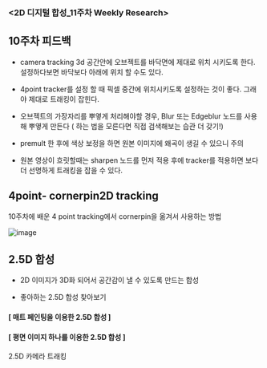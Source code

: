 ### <2D 디지털 합성_11주차 Weekly Research>

## 10주차 피드백 

- camera tracking 3d 공간안에 오브젝트를 바닥면에 제대로 위치 시키도록 한다. 설정하다보면 바닥보다 아래에 위치 할 수도 있다.  

- 4point tracker를 설정 할 때 픽셀 중간에 위치시키도록 설정하는 것이 좋다. 그래야 제대로 트래킹이 잡힌다.  

- 오브젝트의 가장자리를 뿌옇게 처리해야할 경우, Blur 또는 Edgeblur 노드를 사용해 뿌옇게 만든다 ( 하는 법을 모른다면 직접 검색해보는 습관 더 갖기!)   

- premult 한 후에 색상 보정을 하면 원본 이미지에 왜곡이 생길 수 있으니 주의  

- 원본 영상이 흐릿할때는 sharpen 노드를 먼저 적용 후에 tracker를 적용하면 보다 더 선명하게 트래킹을 잡을 수 있다.   



## 4point- cornerpin2D tracking 

10주차에 배운 4 point tracking에서 cornerpin을 옮겨서 사용하는 방법 

![image](https://user-images.githubusercontent.com/112764860/208282084-c14bf560-373c-4216-b0bc-3a2aa953f312.png)




## 2.5D 합성 
- 2D 이미지가 3D화 되어서 공간감이 낼 수 있도록 만드는 합성 

- 좋아하는 2.5D 합성 찾아보기 


#### [ 매트 페인팅을 이용한 2.5D 합성 ]


#### [ 평면 이미지 하나를 이용한 2.5D 합성 ]
2.5D 카메라 트래킹
